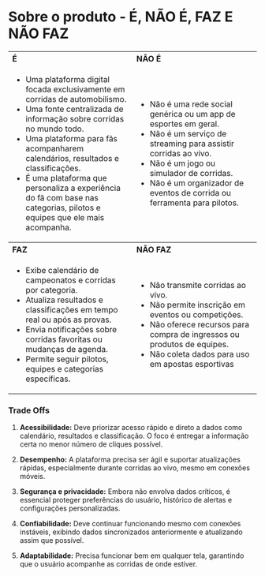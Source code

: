# Sobre o produto - É, NÃO É, FAZ E NÃO FAZ

<table>
  <tr>
    <th style="width: 50%; text-align: left;">É</th>
    <th style="width: 50%; text-align: left;">NÃO É</th>
  </tr>
  <tr>
    <td>
      <ul>
        <li>Uma plataforma digital focada exclusivamente em corridas de automobilismo.</li>
        <li>Uma fonte centralizada de informação sobre corridas no mundo todo.</li>
        <li>Uma plataforma para fãs acompanharem calendários, resultados e classificações.</li>
        <li>É uma plataforma que personaliza a experiência do fã com base nas categorias, pilotos e equipes que ele mais acompanha.</li>
      </ul>
    </td>
    <td>
      <ul>
        <li>Não é uma rede social genérica ou um app de esportes em geral.</li>
        <li>Não é um serviço de streaming para assistir corridas ao vivo.</li>
        <li>Não é um jogo ou simulador de corridas.</li>
        <li>Não é um organizador de eventos de corrida ou ferramenta para pilotos.</li>
      </ul>
    </td>
  </tr>
  <tr>
    <th style="text-align: left;">FAZ</th>
    <th style="text-align: left;">NÃO FAZ</th>
  </tr>
  <tr>
    <td>
      <ul>
        <li>Exibe calendário de campeonatos e corridas por categoria.</li>
        <li>Atualiza resultados e classificações em tempo real ou após as provas.</li>
        <li>Envia notificações sobre corridas favoritas ou mudanças de agenda.</li>
        <li>Permite seguir pilotos, equipes e categorias específicas.</li>
      </ul>
    </td>
    <td>
      <ul>
        <li>Não transmite corridas ao vivo.</li>
        <li>Não permite inscrição em eventos ou competições.</li>
        <li>Não oferece recursos para compra de ingressos ou produtos de equipes.</li>
        <li>Não coleta dados para uso em apostas esportivas</li>
      </ul>
    </td>
  </tr>
</table>

### Trade Offs 

1. **Acessibilidade:** Deve priorizar acesso rápido e direto a dados como calendário, resultados e classificação. O foco é entregar a informação certa no menor número de cliques possível.


2. **Desempenho:** A plataforma precisa ser ágil e suportar atualizações rápidas, especialmente durante corridas ao vivo, mesmo em conexões móveis. 

3. **Segurança e privacidade:** Embora não envolva dados críticos, é essencial proteger preferências do usuário, histórico de alertas e configurações personalizadas. 

4. **Confiabilidade:** Deve continuar funcionando mesmo com conexões instáveis, exibindo dados sincronizados anteriormente e atualizando assim que possível.
 

5. **Adaptabilidade:** Precisa funcionar bem em qualquer tela, garantindo que o usuário acompanhe as corridas de onde estiver. 